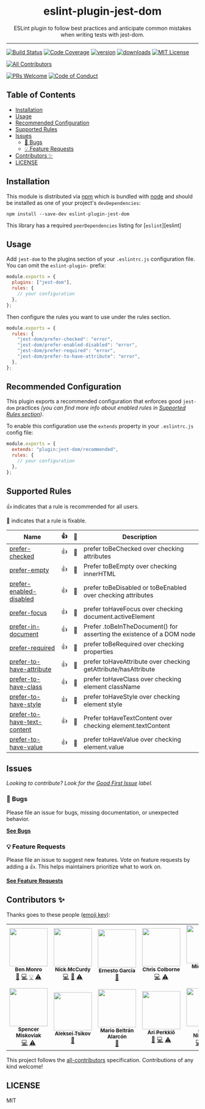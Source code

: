 <div align="center">
<h1>eslint-plugin-jest-dom</h1>

<p>ESLint plugin to follow best practices and anticipate common mistakes when writing tests with jest-dom.</p>
</div>

---

<!-- prettier-ignore-start -->
[![Build Status][build-badge]][build]
[![Code Coverage][coverage-badge]][coverage]
[![version][version-badge]][package]
[![downloads][downloads-badge]][npmtrends]
[![MIT License][license-badge]][license]

<!-- ALL-CONTRIBUTORS-BADGE:START - Do not remove or modify this section -->
[![All Contributors](https://img.shields.io/badge/all_contributors-13-orange.svg?style=flat-square)](#contributors-)
<!-- ALL-CONTRIBUTORS-BADGE:END -->
[![PRs Welcome][prs-badge]][prs]
[![Code of Conduct][coc-badge]][coc]
<!-- prettier-ignore-end -->

## Table of Contents

<!-- START doctoc generated TOC please keep comment here to allow auto update -->
<!-- DON'T EDIT THIS SECTION, INSTEAD RE-RUN doctoc TO UPDATE -->

- [Installation](#installation)
- [Usage](#usage)
- [Recommended Configuration](#recommended-configuration)
- [Supported Rules](#supported-rules)
- [Issues](#issues)
  - [🐛 Bugs](#-bugs)
  - [💡 Feature Requests](#-feature-requests)
- [Contributors ✨](#contributors-)
- [LICENSE](#license)

<!-- END doctoc generated TOC please keep comment here to allow auto update -->

## Installation

This module is distributed via [npm][npm] which is bundled with [node][node] and
should be installed as one of your project's `devDependencies`:

```
npm install --save-dev eslint-plugin-jest-dom
```

This library has a required `peerDependencies` listing for [`eslint`][eslint]

## Usage

Add `jest-dom` to the plugins section of your `.eslintrc.js` configuration file.
You can omit the `eslint-plugin-` prefix:

```javascript
module.exports = {
  plugins: ["jest-dom"],
  rules: {
    // your configuration
  },
};
```

Then configure the rules you want to use under the rules section.

```javascript
module.exports = {
  rules: {
    "jest-dom/prefer-checked": "error",
    "jest-dom/prefer-enabled-disabled": "error",
    "jest-dom/prefer-required": "error",
    "jest-dom/prefer-to-have-attribute": "error",
  },
};
```

## Recommended Configuration

This plugin exports a recommended configuration that enforces good `jest-dom`
practices _(you can find more info about enabled rules in
[Supported Rules section](#supported-rules))_.

To enable this configuration use the `extends` property in your `.eslintrc.js`
config file:

```javascript
module.exports = {
  extends: "plugin:jest-dom/recommended",
  rules: {
    // your configuration
  },
};
```

## Supported Rules

👍 indicates that a rule is recommended for all users.

🔧 indicates that a rule is fixable.

<!-- __BEGIN AUTOGENERATED TABLE__ -->

| Name                                                                                                                                           | 👍  | 🔧  | Description                                                           |
| ---------------------------------------------------------------------------------------------------------------------------------------------- | --- | --- | --------------------------------------------------------------------- |
| [prefer-checked](https://github.com/testing-library/eslint-plugin-jest-dom/blob/master/docs/rules/prefer-checked.md)                           | 👍  | 🔧  | prefer toBeChecked over checking attributes                           |
| [prefer-empty](https://github.com/testing-library/eslint-plugin-jest-dom/blob/master/docs/rules/prefer-empty.md)                               | 👍  | 🔧  | Prefer toBeEmpty over checking innerHTML                              |
| [prefer-enabled-disabled](https://github.com/testing-library/eslint-plugin-jest-dom/blob/master/docs/rules/prefer-enabled-disabled.md)         | 👍  | 🔧  | prefer toBeDisabled or toBeEnabled over checking attributes           |
| [prefer-focus](https://github.com/testing-library/eslint-plugin-jest-dom/blob/master/docs/rules/prefer-focus.md)                               | 👍  | 🔧  | prefer toHaveFocus over checking document.activeElement               |
| [prefer-in-document](https://github.com/testing-library/eslint-plugin-jest-dom/blob/master/docs/rules/prefer-in-document.md)                   | 👍  | 🔧  | Prefer .toBeInTheDocument() for asserting the existence of a DOM node |
| [prefer-required](https://github.com/testing-library/eslint-plugin-jest-dom/blob/master/docs/rules/prefer-required.md)                         | 👍  | 🔧  | prefer toBeRequired over checking properties                          |
| [prefer-to-have-attribute](https://github.com/testing-library/eslint-plugin-jest-dom/blob/master/docs/rules/prefer-to-have-attribute.md)       | 👍  | 🔧  | prefer toHaveAttribute over checking getAttribute/hasAttribute        |
| [prefer-to-have-class](https://github.com/testing-library/eslint-plugin-jest-dom/blob/master/docs/rules/prefer-to-have-class.md)               | 👍  | 🔧  | prefer toHaveClass over checking element className                    |
| [prefer-to-have-style](https://github.com/testing-library/eslint-plugin-jest-dom/blob/master/docs/rules/prefer-to-have-style.md)               | 👍  | 🔧  | prefer toHaveStyle over checking element style                        |
| [prefer-to-have-text-content](https://github.com/testing-library/eslint-plugin-jest-dom/blob/master/docs/rules/prefer-to-have-text-content.md) | 👍  | 🔧  | Prefer toHaveTextContent over checking element.textContent            |
| [prefer-to-have-value](https://github.com/testing-library/eslint-plugin-jest-dom/blob/master/docs/rules/prefer-to-have-value.md)               | 👍  | 🔧  | prefer toHaveValue over checking element.value                        |

<!-- __END AUTOGENERATED TABLE__ -->

## Issues

_Looking to contribute? Look for the [Good First Issue][good-first-issue]
label._

### 🐛 Bugs

Please file an issue for bugs, missing documentation, or unexpected behavior.

[**See Bugs**][bugs]

### 💡 Feature Requests

Please file an issue to suggest new features. Vote on feature requests by adding
a 👍. This helps maintainers prioritize what to work on.

[**See Feature Requests**][requests]

## Contributors ✨

Thanks goes to these people ([emoji key][emojis]):

<!-- ALL-CONTRIBUTORS-LIST:START - Do not remove or modify this section -->
<!-- prettier-ignore-start -->
<!-- markdownlint-disable -->
<table>
  <tr>
    <td align="center"><a href="https://github.com/benmonro"><img src="https://avatars3.githubusercontent.com/u/399236?v=4" width="100px;" alt=""/><br /><sub><b>Ben Monro</b></sub></a><br /><a href="https://github.com/testing-library/eslint-plugin-jest-dom/commits?author=benmonro" title="Documentation">📖</a> <a href="https://github.com/testing-library/eslint-plugin-jest-dom/commits?author=benmonro" title="Code">💻</a> <a href="#example-benmonro" title="Examples">💡</a> <a href="https://github.com/testing-library/eslint-plugin-jest-dom/commits?author=benmonro" title="Tests">⚠️</a></td>
    <td align="center"><a href="https://nickmccurdy.com/"><img src="https://avatars0.githubusercontent.com/u/927220?v=4" width="100px;" alt=""/><br /><sub><b>Nick McCurdy</b></sub></a><br /><a href="https://github.com/testing-library/eslint-plugin-jest-dom/commits?author=nickmccurdy" title="Code">💻</a> <a href="https://github.com/testing-library/eslint-plugin-jest-dom/commits?author=nickmccurdy" title="Documentation">📖</a> <a href="https://github.com/testing-library/eslint-plugin-jest-dom/commits?author=nickmccurdy" title="Tests">⚠️</a></td>
    <td align="center"><a href="https://twitter.com/gnapse"><img src="https://avatars0.githubusercontent.com/u/15199?v=4" width="100px;" alt=""/><br /><sub><b>Ernesto García</b></sub></a><br /><a href="https://github.com/testing-library/eslint-plugin-jest-dom/commits?author=gnapse" title="Documentation">📖</a></td>
    <td align="center"><a href="https://chriscolborne.com"><img src="https://avatars2.githubusercontent.com/u/101371?v=4" width="100px;" alt=""/><br /><sub><b>Chris Colborne</b></sub></a><br /><a href="https://github.com/testing-library/eslint-plugin-jest-dom/commits?author=zorfling" title="Code">💻</a> <a href="https://github.com/testing-library/eslint-plugin-jest-dom/commits?author=zorfling" title="Tests">⚠️</a></td>
    <td align="center"><a href="https://michaeldeboey.be"><img src="https://avatars3.githubusercontent.com/u/6643991?v=4" width="100px;" alt=""/><br /><sub><b>Michaël De Boey</b></sub></a><br /><a href="https://github.com/testing-library/eslint-plugin-jest-dom/commits?author=MichaelDeBoey" title="Code">💻</a></td>
    <td align="center"><a href="http://gerritalex.de"><img src="https://avatars1.githubusercontent.com/u/29307652?v=4" width="100px;" alt=""/><br /><sub><b>Gerrit Alex</b></sub></a><br /><a href="https://github.com/testing-library/eslint-plugin-jest-dom/commits?author=ljosberinn" title="Code">💻</a> <a href="https://github.com/testing-library/eslint-plugin-jest-dom/commits?author=ljosberinn" title="Tests">⚠️</a> <a href="https://github.com/testing-library/eslint-plugin-jest-dom/commits?author=ljosberinn" title="Documentation">📖</a> <a href="https://github.com/testing-library/eslint-plugin-jest-dom/issues?q=author%3Aljosberinn" title="Bug reports">🐛</a></td>
    <td align="center"><a href="http://ololos.space/"><img src="https://avatars1.githubusercontent.com/u/3940079?v=4" width="100px;" alt=""/><br /><sub><b>Andrey Los</b></sub></a><br /><a href="https://github.com/testing-library/eslint-plugin-jest-dom/issues?q=author%3ARIP21" title="Bug reports">🐛</a></td>
  </tr>
  <tr>
    <td align="center"><a href="https://skovy.dev"><img src="https://avatars1.githubusercontent.com/u/5247455?v=4" width="100px;" alt=""/><br /><sub><b>Spencer Miskoviak</b></sub></a><br /><a href="https://github.com/testing-library/eslint-plugin-jest-dom/commits?author=skovy" title="Code">💻</a> <a href="https://github.com/testing-library/eslint-plugin-jest-dom/commits?author=skovy" title="Tests">⚠️</a></td>
    <td align="center"><a href="https://github.com/atsikov"><img src="https://avatars3.githubusercontent.com/u/1422928?v=4" width="100px;" alt=""/><br /><sub><b>Aleksei Tsikov</b></sub></a><br /><a href="https://github.com/testing-library/eslint-plugin-jest-dom/issues?q=author%3Aatsikov" title="Bug reports">🐛</a></td>
    <td align="center"><a href="https://mario.dev"><img src="https://avatars1.githubusercontent.com/u/2677072?v=4" width="100px;" alt=""/><br /><sub><b>Mario Beltrán Alarcón</b></sub></a><br /><a href="https://github.com/testing-library/eslint-plugin-jest-dom/commits?author=Belco90" title="Documentation">📖</a></td>
    <td align="center"><a href="https://codepen.io/ariperkkio/"><img src="https://avatars2.githubusercontent.com/u/14806298?v=4" width="100px;" alt=""/><br /><sub><b>Ari Perkkiö</b></sub></a><br /><a href="https://github.com/testing-library/eslint-plugin-jest-dom/issues?q=author%3AAriPerkkio" title="Bug reports">🐛</a> <a href="https://github.com/testing-library/eslint-plugin-jest-dom/commits?author=AriPerkkio" title="Code">💻</a> <a href="https://github.com/testing-library/eslint-plugin-jest-dom/commits?author=AriPerkkio" title="Tests">⚠️</a></td>
    <td align="center"><a href="http://www.antn.se"><img src="https://avatars0.githubusercontent.com/u/785676?v=4" width="100px;" alt=""/><br /><sub><b>Anton Niklasson</b></sub></a><br /><a href="https://github.com/testing-library/eslint-plugin-jest-dom/commits?author=AntonNiklasson" title="Code">💻</a> <a href="https://github.com/testing-library/eslint-plugin-jest-dom/commits?author=AntonNiklasson" title="Tests">⚠️</a> <a href="https://github.com/testing-library/eslint-plugin-jest-dom/commits?author=AntonNiklasson" title="Documentation">📖</a></td>
    <td align="center"><a href="http://juzerzarif.com"><img src="https://avatars3.githubusercontent.com/u/22772637?v=4" width="100px;" alt=""/><br /><sub><b>Juzer Zarif</b></sub></a><br /><a href="https://github.com/testing-library/eslint-plugin-jest-dom/commits?author=juzerzarif" title="Code">💻</a> <a href="https://github.com/testing-library/eslint-plugin-jest-dom/commits?author=juzerzarif" title="Tests">⚠️</a> <a href="https://github.com/testing-library/eslint-plugin-jest-dom/issues?q=author%3Ajuzerzarif" title="Bug reports">🐛</a></td>
  </tr>
</table>

<!-- markdownlint-enable -->
<!-- prettier-ignore-end -->
<!-- ALL-CONTRIBUTORS-LIST:END -->

This project follows the [all-contributors][all-contributors] specification.
Contributions of any kind welcome!

## LICENSE

MIT

<!-- prettier-ignore-start -->
[npm]: https://www.npmjs.com
[node]: https://nodejs.org
[build-badge]: https://img.shields.io/travis/testing-library/eslint-plugin-jest-dom.svg?style=flat-square
[build]: https://travis-ci.org/testing-library/eslint-plugin-jest-dom
[coverage-badge]: https://img.shields.io/codecov/c/github/testing-library/eslint-plugin-jest-dom.svg?style=flat-square
[coverage]: https://codecov.io/github/testing-library/eslint-plugin-jest-dom
[version-badge]: https://img.shields.io/npm/v/eslint-plugin-jest-dom.svg?style=flat-square
[package]: https://www.npmjs.com/package/eslint-plugin-jest-dom
[downloads-badge]: https://img.shields.io/npm/dm/eslint-plugin-jest-dom.svg?style=flat-square
[npmtrends]: http://www.npmtrends.com/eslint-plugin-jest-dom
[license-badge]: https://img.shields.io/npm/l/eslint-plugin-jest-dom.svg?style=flat-square
[license]: https://github.com/testing-library/eslint-plugin-jest-dom/blob/master/LICENSE
[prs-badge]: https://img.shields.io/badge/PRs-welcome-brightgreen.svg?style=flat-square
[prs]: http://makeapullrequest.com
[coc-badge]: https://img.shields.io/badge/code%20of-conduct-ff69b4.svg?style=flat-square
[coc]: https://github.com/testing-library/eslint-plugin-jest-dom/blob/master/other/CODE_OF_CONDUCT.md
[emojis]: https://github.com/all-contributors/all-contributors#emoji-key
[all-contributors]: https://github.com/all-contributors/all-contributors
[bugs]: https://github.com/testing-library/eslint-plugin-jest-dom/issues?utf8=%E2%9C%93&q=is%3Aissue+is%3Aopen+sort%3Acreated-desc+label%3Abug
[requests]: https://github.com/testing-library/eslint-plugin-jest-dom/issues?utf8=%E2%9C%93&q=is%3Aissue+is%3Aopen+sort%3Areactions-%2B1-desc+label%3Aenhancement
[good-first-issue]: https://github.com/testing-library/eslint-plugin-jest-dom/issues?utf8=%E2%9C%93&q=is%3Aissue+is%3Aopen+sort%3Areactions-%2B1-desc+label%3Aenhancement+label%3A%22good+first+issue%22
<!-- prettier-ignore-end -->
